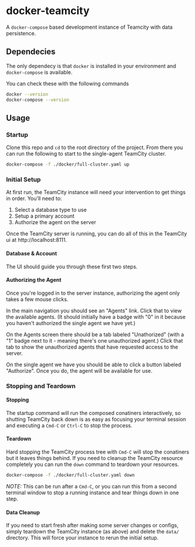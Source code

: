 # docker-teamcity

A `docker-compose` based development instance of Teamcity with data persistence.

## Dependecies

The only dependecy is that `docker` is installed in your environment and `docker-compose` is available.

You can check these with the following commands
```sh
docker --version
docker-compose --version
```

## Usage

### Startup

Clone this repo and `cd` to the root directory of the project. From there you can run the following to start to the single-agent TeamCity cluster.

```sh
docker-compose -f ./docker/full-cluster.yaml up
```

### Initial Setup

At first run, the TeamCity instance will need your intervention to get things in order. You'll need to: 

1. Select a database type to use
2. Setup a primary account
3. Authorize the agent on the server

Once the TeamCity server is running, you can do all of this in the TeamCity ui at http://localhost:8111. 

#### Database & Account

The UI should guide you through these first two steps.

#### Authorizing the Agent

Once you're logged in to the server instance, authorizing the agent only takes a few mouse clicks.

In the main navigation you should see an "Agents" link. Click that to view the available agents. (It should initially have a badge with "0" in it because you haven't authorized the single agent we have yet.)

On the Agents screen there should be a tab labeled "Unathorized" (with a "1" badge next to it - meaning there's one unauthorized agent.) Click that tab to show the unauthorized agents that have requested access to the server.

On the single agent we have you should be able to click a button labeled "Authorize". Once you do, the agent will be available for use.

### Stopping and Teardown

#### Stopping

The startup command will run the composed conatiners interactively, so shutting TeamCity back down is as easy as focusing your terminal session and executing a `Cmd-C` or `Ctrl-C` to stop the process.

#### Teardown

Hard stopping the TeamCity process tree with `Cmd-C` will stop the conatiners but it leaves things behind. If you need to cleanup the TeamCity resource completely you can run the `down` command to teardown your resources.

```sh
docker-compose -f ./docker/full-cluster.yaml down
```

*NOTE:* This can be run after a `Cmd-C`, or you can run this from a  second terminal window to stop a running instance and tear things down in one step.

#### Data Cleanup

If you need to start fresh after making some server changes or configs, simply teardown the TeamCity instance (as above) and delete the `data/` directory. This will force your instance to rerun the initial setup.